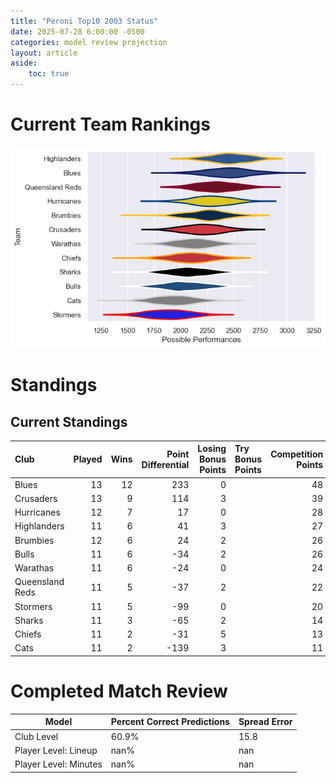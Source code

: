 ```yaml
---  
title: "Peroni Top10 2003 Status"  
date: 2025-07-28 6:00:00 -0500  
categories: model review projection  
layout: article  
aside:  
    toc: true  
---
```

# Current Team Rankings


![Club Rankings](plots/rankings_Peroni_Top10_2003.png)
# Standings

## Current Standings


| Club            |   Played |   Wins |   Point Differential |   Losing Bonus Points | Try Bonus Points   |   Competition Points |
|:----------------|---------:|-------:|---------------------:|----------------------:|:-------------------|---------------------:|
| Blues           |       13 |     12 |                  233 |                     0 |                    |                   48 |
| Crusaders       |       13 |      9 |                  114 |                     3 |                    |                   39 |
| Hurricanes      |       12 |      7 |                   17 |                     0 |                    |                   28 |
| Highlanders     |       11 |      6 |                   41 |                     3 |                    |                   27 |
| Brumbies        |       12 |      6 |                   24 |                     2 |                    |                   26 |
| Bulls           |       11 |      6 |                  -34 |                     2 |                    |                   26 |
| Warathas        |       11 |      6 |                  -24 |                     0 |                    |                   24 |
| Queensland Reds |       11 |      5 |                  -37 |                     2 |                    |                   22 |
| Stormers        |       11 |      5 |                  -99 |                     0 |                    |                   20 |
| Sharks          |       11 |      3 |                  -65 |                     2 |                    |                   14 |
| Chiefs          |       11 |      2 |                  -31 |                     5 |                    |                   13 |
| Cats            |       11 |      2 |                 -139 |                     3 |                    |                   11 |



# Completed Match Review


| Model | Percent Correct Predictions | Spread Error |
| ------ | ------ | ------ |
| Club Level | 60.9% | 15.8 |
| Player Level: Lineup | nan% | nan |
| Player Level: Minutes | nan% | nan |

